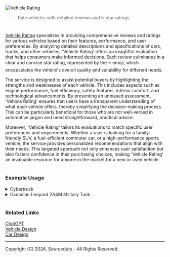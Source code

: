 ![Vehicle Rating](https://github.com/user-attachments/assets/1201e098-6302-4674-9500-17db84cc03d5)

> Rate vehicles with detailed reviews and 5-star ratings.

#

[Vehicle Rating](https://chatgpt.com/g/g-leaOFmzJp-vehicle-rating) specializes in providing comprehensive reviews and ratings for various vehicles based on their features, performance, and user preferences. By analyzing detailed descriptions and specifications of cars, trucks, and other vehicles, 'Vehicle Rating' offers an insightful evaluation that helps consumers make informed decisions. Each review culminates in a clear and concise star rating, represented by the ⭐ emoji, which encapsulates the vehicle's overall quality and suitability for different needs.

The service is designed to assist potential buyers by highlighting the strengths and weaknesses of each vehicle. This includes aspects such as engine performance, fuel efficiency, safety features, interior comfort, and technological advancements. By presenting an unbiased assessment, 'Vehicle Rating' ensures that users have a transparent understanding of what each vehicle offers, thereby simplifying the decision-making process. This can be particularly beneficial for those who are not well-versed in automotive jargon and need straightforward, practical advice.

Moreover, 'Vehicle Rating' tailors its evaluations to match specific user preferences and requirements. Whether a user is looking for a family-friendly SUV, a fuel-efficient commuter car, or a high-performance sports vehicle, the service provides personalized recommendations that align with their needs. This targeted approach not only enhances user satisfaction but also fosters confidence in their purchasing choices, making 'Vehicle Rating' an invaluable resource for anyone in the market for a new or used vehicle.

#
### Example Usage

<details><summary>Cybertruck</summary>
<br>

![Cybertruck](https://github.com/user-attachments/assets/796e82cd-953e-40c7-b01a-32c58d03330c)

### Tesla Cybertruck

**Overview:**
The Tesla Cybertruck is an all-electric pickup truck that debuted in 2019. Its futuristic design, impressive performance, and innovative features make it one of the most anticipated vehicles in the electric vehicle (EV) market.

**Key Features:**
1. **Design:**
   - **Exterior:** The Cybertruck features a unique angular design made from ultra-hard 30X cold-rolled stainless steel. It’s durable and designed to be resistant to dents, damage, and long-term corrosion.
   - **Interior:** The interior is minimalist with a large touchscreen, seating for six, and a customizable cargo area.

2. **Performance:**
   - **Range:** The Cybertruck offers three range options: 250+ miles, 300+ miles, and 500+ miles on a single charge.
   - **Acceleration:** The tri-motor AWD version can accelerate from 0 to 60 mph in less than 2.9 seconds, making it one of the fastest trucks available.
   - **Towing Capacity:** It boasts a towing capacity of up to 14,000 pounds, depending on the model.

3. **Technology:**
   - **Autopilot:** Equipped with Tesla’s Autopilot advanced driver assistance system, offering semi-autonomous driving capabilities.
   - **Over-the-Air Updates:** Continuous software updates improve performance and add new features over time.

4. **Utility:**
   - **Versatility:** The Cybertruck’s adaptive air suspension can adjust the ride height for better off-road capability.
   - **Storage:** Ample storage space with a 6.5-foot bed, a front trunk, and additional compartments under the bed.

**Pros:**
- Innovative and durable design.
- Impressive range and performance metrics.
- Advanced technology and driver assistance features.
- High towing and payload capacity.

**Cons:**
- Polarizing design may not appeal to all buyers.
- Potential challenges with fitting in standard garages or parking spaces.
- Limited availability and long waiting times due to high demand and production scaling.

**Rating:**

Given the innovative features, impressive performance, and potential for transforming the pickup truck market, the Tesla Cybertruck earns a solid:

⭐️⭐️⭐️⭐️½ (4.5/5)

**Reasoning:**
- **Performance:** Top-notch acceleration, range, and towing capacity are major positives.
- **Technology:** Advanced tech features, including Autopilot and over-the-air updates, add significant value.
- **Design:** While innovative and robust, the design may not appeal to everyone, which slightly impacts the rating.

<br>    
</details>
<details><summary>Canadian Leopard 2A4M Military Tank</summary>
<br>

![Leopard 2A4M](https://github.com/user-attachments/assets/dcb82b8e-8069-491c-9f1c-7dc3d2ce8cde)

### Canadian Leopard 2A4M Military Tank Review

#### Overview
The Canadian Leopard 2A4M is an upgraded version of the Leopard 2A4, a main battle tank originally developed by Krauss-Maffei in the 1970s for the West German Army. This model has been specifically adapted for the Canadian Armed Forces with enhancements tailored to modern combat requirements.

#### Key Features
- **Armor:** The 2A4M features advanced modular composite armor, offering superior protection against both kinetic and chemical threats.
- **Firepower:** Equipped with a 120mm Rheinmetall smoothbore gun capable of firing various types of ammunition, including APFSDS and HEAT rounds. It also has a coaxial 7.62mm machine gun.
- **Mobility:** Powered by a 1,500 hp MTU MB 873 Ka-501 diesel engine, providing a top speed of around 68 km/h (42 mph) on roads and impressive off-road capabilities.
- **Technology:** Incorporates advanced fire control systems, thermal imaging, and laser rangefinders for enhanced targeting and accuracy. The tank also has improved C4ISR (Command, Control, Communications, Computers, Intelligence, Surveillance, and Reconnaissance) systems.
- **Protection:** Additional mine protection and underbelly armor to defend against IEDs and mines, which is critical for modern asymmetric warfare environments.
- **Crew Comfort:** Improved ergonomics and climate control systems for enhanced crew comfort and efficiency during extended operations.

#### Performance
- **Firepower:** The Leopard 2A4M’s main gun is highly accurate and capable of engaging targets at long ranges with high precision. The fire control system allows for rapid target acquisition and engagement.
- **Mobility:** The powerful engine and advanced suspension system provide excellent mobility across various terrains, including urban environments, deserts, and rugged landscapes.
- **Protection:** The advanced armor and defensive systems offer significant protection against a wide range of threats, ensuring the crew's safety in high-risk combat zones.
- **Versatility:** Suitable for both conventional warfare and peacekeeping missions, making it a versatile asset for the Canadian Armed Forces.

#### Pros
- Superior protection with advanced armor and mine protection.
- Highly accurate and powerful main gun.
- Excellent mobility across diverse terrains.
- Advanced technology and targeting systems.
- Enhanced crew comfort and efficiency.

#### Cons
- High operational and maintenance costs.
- Requires extensive training for optimal use.
- Potential logistical challenges in remote deployment areas due to its size and weight.

### Rating: ⭐⭐⭐⭐⭐ (5/5)
The Canadian Leopard 2A4M Military Tank earns a perfect 5-star rating for its exceptional performance, advanced technology, and superior protection capabilities. It stands as a formidable and reliable main battle tank, well-suited to meet the demands of modern warfare and peacekeeping missions alike.

<br>    
</details>

#
### Related Links

[ChatGPT](https://github.com/sourceduty/ChatGPT)
<br>
[Vehicle Design](https://github.com/sourceduty/Vehicle_Design)
<br>
[Car Design](https://github.com/sourceduty/Car_Design)

***
Copyright (C) 2024, Sourceduty - All Rights Reserved.
